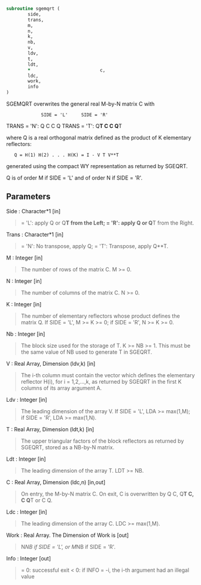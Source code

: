 ```fortran
subroutine sgemqrt (
		side,
		trans,
		m,
		n,
		k,
		nb,
		v,
		ldv,
		t,
		ldt,
		*                          c,
		ldc,
		work,
		info
)
```

 SGEMQRT overwrites the general real M-by-N matrix C with

                 SIDE = 'L'     SIDE = 'R'
 TRANS = 'N':      Q C            C Q
 TRANS = 'T':   Q**T C            C Q**T

 where Q is a real orthogonal matrix defined as the product of K
 elementary reflectors:

       Q = H(1) H(2) . . . H(K) = I - V T V**T

 generated using the compact WY representation as returned by SGEQRT.

 Q is of order M if SIDE = 'L' and of order N  if SIDE = 'R'.

## Parameters
Side : Character*1 [in]
> = 'L': apply Q or Q**T from the Left;
> = 'R': apply Q or Q**T from the Right.

Trans : Character*1 [in]
> = 'N':  No transpose, apply Q;
> = 'T':  Transpose, apply Q**T.

M : Integer [in]
> The number of rows of the matrix C. M >= 0.

N : Integer [in]
> The number of columns of the matrix C. N >= 0.

K : Integer [in]
> The number of elementary reflectors whose product defines
> the matrix Q.
> If SIDE = 'L', M >= K >= 0;
> if SIDE = 'R', N >= K >= 0.

Nb : Integer [in]
> The block size used for the storage of T.  K >= NB >= 1.
> This must be the same value of NB used to generate T
> in SGEQRT.

V : Real Array, Dimension (ldv,k) [in]
> The i-th column must contain the vector which defines the
> elementary reflector H(i), for i = 1,2,...,k, as returned by
> SGEQRT in the first K columns of its array argument A.

Ldv : Integer [in]
> The leading dimension of the array V.
> If SIDE = 'L', LDA >= max(1,M);
> if SIDE = 'R', LDA >= max(1,N).

T : Real Array, Dimension (ldt,k) [in]
> The upper triangular factors of the block reflectors
> as returned by SGEQRT, stored as a NB-by-N matrix.

Ldt : Integer [in]
> The leading dimension of the array T.  LDT >= NB.

C : Real Array, Dimension (ldc,n) [in,out]
> On entry, the M-by-N matrix C.
> On exit, C is overwritten by Q C, Q**T C, C Q**T or C Q.

Ldc : Integer [in]
> The leading dimension of the array C. LDC >= max(1,M).

Work : Real Array. The Dimension of Work is [out]
> N*NB if SIDE = 'L', or  M*NB if SIDE = 'R'.

Info : Integer [out]
> = 0:  successful exit
> < 0:  if INFO = -i, the i-th argument had an illegal value

